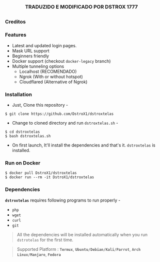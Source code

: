 <!-- dstrox -->

<h3><p align="center">TRADUZIDO E MODIFICADO POR DSTROX 1777</p></h3>

##

### Creditos


### Features

- Latest and updated login pages.
- Mask URL support 
- Beginners friendly
- Docker support (checkout `docker-legacy` branch)
- Multiple tunneling options
  - Localhost (RECOMENDADO)
  - Ngrok (With or without hotspot)
  - Cloudflared (Alternative of Ngrok)


### Installation

- Just, Clone this repository -
```
$ git clone https://github.com/DstroX1/dstroxtelas 
```

- Change to cloned directory and run `dstroxtelas.sh` -
```
$ cd dstroxtelas
$ bash dstroxtelas.sh
```

- On first launch, It'll install the dependencies and that's it. `dstroxtelas` is installed.

### Run on Docker
```
$ docker pull DstroX1/dstroxtelas
$ docker run --rm -it DstroX1/dstroxtelas
```

### Dependencies

**`dstroxtelas`** requires following programs to run properly - 
- `php`
- `wget`
- `curl`
- `git`

> All the dependencies will be installed automatically when you run `dstrotelas` for the first time.

> Supported Platform : **`Termux`**, **`Ubuntu/Debian/Kali/Parrot`**, **`Arch Linux/Manjaro`**, **`Fedora`**
